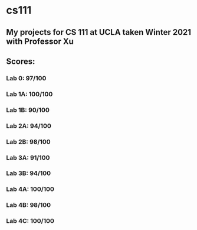 # cs111
## My projects for CS 111 at UCLA taken Winter 2021 with Professor Xu
## Scores:
### Lab 0: 97/100
### Lab 1A: 100/100
### Lab 1B: 90/100
### Lab 2A: 94/100
### Lab 2B: 98/100
### Lab 3A: 91/100
### Lab 3B: 94/100
### Lab 4A: 100/100
### Lab 4B: 98/100
### Lab 4C: 100/100
